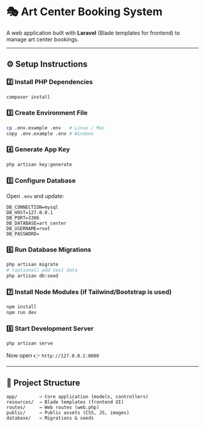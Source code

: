 # 🎭 Art Center Booking System

A web application built with **Laravel** (Blade templates for frontend)
to manage art center bookings.

------------------------------------------------------------------------

## ⚙️ Setup Instructions

### 2️⃣ Install PHP Dependencies

``` bash
composer install
```

### 3️⃣ Create Environment File

``` bash
cp .env.example .env   # Linux / Mac
copy .env.example .env # Windows
```

### 4️⃣ Generate App Key

``` bash
php artisan key:generate
```

### 5️⃣ Configure Database

Open `.env` and update:

``` env
DB_CONNECTION=mysql
DB_HOST=127.0.0.1
DB_PORT=3306
DB_DATABASE=art_center
DB_USERNAME=root
DB_PASSWORD=
```

### 6️⃣ Run Database Migrations

``` bash
php artisan migrate
# (optional) add test data
php artisan db:seed
```

### 7️⃣ Install Node Modules (if Tailwind/Bootstrap is used)

``` bash
npm install
npm run dev
```

### 8️⃣ Start Development Server

``` bash
php artisan serve
```

Now open 👉 `http://127.0.0.1:8000`

------------------------------------------------------------------------

## 📂 Project Structure

    app/        → Core application (models, controllers)
    resources/  → Blade templates (frontend UI)
    routes/     → Web routes (web.php)
    public/     → Public assets (CSS, JS, images)
    database/   → Migrations & seeds
